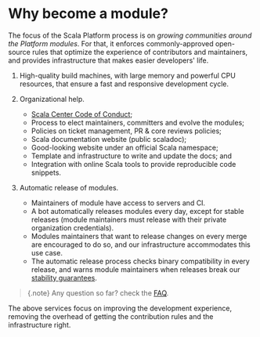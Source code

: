 # Why become a module?

The focus of the Scala Platform process is on *growing communities
around the Platform modules*. For that, it enforces commonly-approved
open-source rules that optimize the experience of contributors and
maintainers, and provides infrastructure that makes easier developers'
life.

1.  High-quality build machines, with large memory and powerful CPU resources,
    that ensure a fast and responsive development cycle.
    
2.  Organizational help.

    *  [Scala Center Code of Conduct](https://docs.google.com/document/d/1B57XIj2zIh7xx1syKvS3qfC4L8usd0pI0yTSrJMfuew/edit#);
    *  Process to elect maintainers, committers and evolve the modules;
    *  Policies on ticket management, PR & core reviews policies;
    *  Scala documentation website (public scaladoc);
    *  Good-looking website under an official Scala namespace;
    *  Template and infrastructure to write and update the docs; and
    *  Integration with online Scala tools to provide reproducible code snippets.
    
3.  Automatic release of modules.

    *  Maintainers of module have access to servers and CI.
    *  A bot automatically releases modules every day, except for
       stable releases (module maintainers must release with their
       private organization credentials).
    *  Modules maintainers that want to release changes on every merge are
       encouraged to do so, and our infrastructure accommodates this use case.
    *  The automatic release process checks binary compatibility in every
       release, and warns module maintainers when releases break our [stability
       guarantees](policies.md#release).
       
> {.note}
> Any question so far? check the [FAQ](faq.md).

The above services focus on improving the development experience,
removing the overhead of getting the contribution rules and the infrastructure
right.
